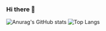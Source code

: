 ### Hi there 👋

![Anurag's GitHub stats](https://github-readme-stats.vercel.app/api?username=ngotic&show_icons=true&theme=vue)
![Top Langs](https://github-readme-stat.vercel.app/api/top-langs/?username=ngotic1&layout=compact&theme=vue)
<!--
**ngotic/ngotic** is a ✨ _special_ ✨ repository because its `README.md` (this file) appears on your GitHub profile.

Here are some ideas to get you started:

- 🔭 I’m currently working on ...
- 🌱 I’m currently learning ...
- 👯 I’m looking to collaborate on ...
- 🤔 I’m looking for help with ...
- 💬 Ask me about ...
- 📫 How to reach me: ...
- 😄 Pronouns: ...
- ⚡ Fun fact: ...
-->
